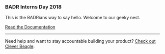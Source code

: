 ### BADR Interns Day 2018
This is the BADRians way to say hello. Welcome to our geeky nest.

[Read the Documentation](http://cleverbeagle.com/pup)

---

Need help and want to stay accountable building your product? [Check out Clever Beagle](http://cleverbeagle.com).
